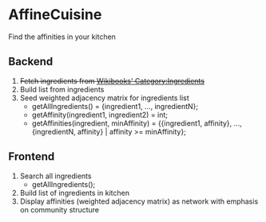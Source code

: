 AffineCuisine
=============

Find the affinities in your kitchen

## Backend
1. ~~Fetch ingredients from [Wikibooks' Category:Ingredients](https://en.wikibooks.org/w/api.php?format=json&action=query&list=categorymembers&cmtitle=Category:Ingredients)~~
2. Build list from ingredients
3. Seed weighted adjacency matrix for ingredients list
    * getAllIngredients() = {ingredient1, ..., ingredientN};
    * getAffinity(ingredient1, ingredient2) = int;
    * getAffinities(ingredient, minAffinity) = {{ingredient1, affinity}, ..., {ingredientN, affinity} | affinity >= minAffinity};

## Frontend
1. Search all ingredients
    * getAllIngredients();
2. Build list of ingredients in kitchen
3. Display affinities (weighted adjacency matrix) as network with emphasis on community structure
